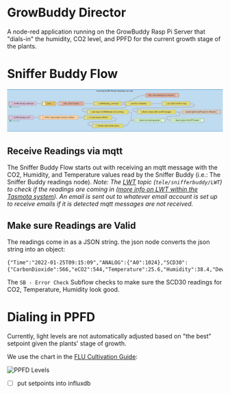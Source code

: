 GrowBuddy Director
==================
A node-red application running on the GrowBuddy Rasp Pi Server that "dials-in" the humidity, CO2 level, and PPFD for the current growth stage of the plants.
# Sniffer Buddy Flow
![snifferbuddy flow](images/snifferbuddy_flow.jpg)
## Receive Readings via mqtt
The Sniffer Buddy Flow starts out with receiving an mqtt message with the CO2, Humidity, and Temperature values read by the Sniffer Buddy (i.e.: The Sniffer Buddy readings node).  _Note: The [LWT](https://www.hivemq.com/blog/mqtt-essentials-part-9-last-will-and-testament/) topic (`tele/snifferbuddy/LWT`) to check if the readings are coming in ([more info on LWT within the Tasmota system](https://github.com/solarslurpi/GrowBuddy/blob/main/pages/mqtt_learnings.md#determining-if-device-is-sending-messages)). An email is sent out to whatever email account is set up to receive emails if it is detected mqtt messages are not received._
## Make sure Readings are Valid
The readings come in as a JSON string.  the json node converts the json string into an object:
```
{"Time":"2022-01-25T09:15:09","ANALOG":{"A0":1024},"SCD30":{"CarbonDioxide":566,"eCO2":544,"Temperature":25.6,"Humidity":38.4,"DewPoint":10.3},"TempUnit":"C"}
```
The `SB - Error Check` Subflow checks to make sure the SCD30 readings for CO2, Temperature, Humidity look good.
# Dialing in PPFD
Currently, light levels are not automatically adjusted based on "the best" setpoint given the plants' stage of growth.

We use the chart in the [FLU Cultivation Guide](../docs/FLU-CultivationGuide_Cannabis_WEB_PROOF_01-2020.pdf):

![PPFD Levels](../images/ppfd_levels_from_FLU_PDF.jpg)

- [ ] put setpoints into influxdb

